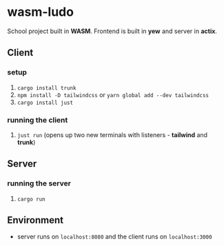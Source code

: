 # wasm-ludo
School project built in **WASM**. Frontend is built in **yew** and server in **actix**.

## Client 

### setup

1. ```cargo install trunk```
2. ```npm install -D tailwindcss``` or ```yarn global add --dev tailwindcss```
3. ```cargo install just```

### running the client

1. ```just run``` (opens up two new terminals with listeners - **tailwind** and **trunk**)

## Server

### running the server

1. ```cargo run```

## Environment

- server runs on ```localhost:8080``` and the client runs on ```localhost:3000```
